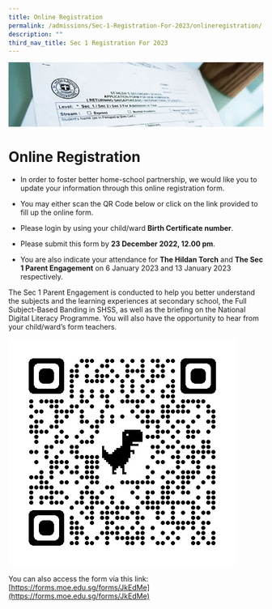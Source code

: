 ```yaml
---
title: Online Registration
permalink: /admissions/Sec-1-Registration-For-2023/onlineregistration/
description: ""
third_nav_title: Sec 1 Registration For 2023
---
```

![](/images/Admissions/Admissions%20Page%20Banner.jpg)

# Online Registration

*   In order to foster better home-school partnership, we would like you to update your information through this online registration form.
    
*   You may either scan the QR Code below or click on the link provided to fill up the online form.
    
*   Please login by using your child/ward **Birth Certificate number**.
    
*   Please submit this form by **23 December 2022, 12.00 pm**.
    
*   You are also indicate your attendance for **The Hildan Torch** and **The Sec 1 Parent Engagement** on 6 January 2023 and 13 January 2023 respectively.
    

The Sec 1 Parent Engagement is conducted to help you better understand the subjects and the learning experiences at secondary school, the Full Subject-Based Banding in SHSS, as well as the briefing on the National Digital Literacy Programme. You will also have the opportunity to hear from your child/ward’s form teachers.

![](/images/sec1registration.png)

You can also access the form via this link: [https://forms.moe.edu.sg/forms/JkEdMe](https://forms.moe.edu.sg/forms/JkEdMe)